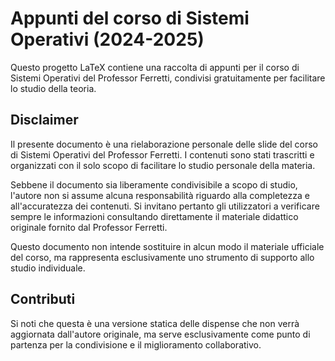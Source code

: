 # Appunti del corso di Sistemi Operativi (2024-2025)

Questo progetto LaTeX contiene una raccolta di appunti per il corso di Sistemi Operativi del Professor Ferretti, condivisi gratuitamente per facilitare lo studio della teoria.

## Disclaimer

Il presente documento è una rielaborazione personale delle slide del corso di Sistemi Operativi del Professor Ferretti. I contenuti sono stati trascritti e organizzati con il solo scopo di facilitare lo studio personale della materia.

Sebbene il documento sia liberamente condivisibile a scopo di studio, l'autore non si assume alcuna responsabilità riguardo alla completezza e all'accuratezza dei contenuti. Si invitano pertanto gli utilizzatori a verificare sempre le informazioni consultando direttamente il materiale didattico originale fornito dal Professor Ferretti.

Questo documento non intende sostituire in alcun modo il materiale ufficiale del corso, ma rappresenta esclusivamente uno strumento di supporto allo studio individuale.

## Contributi

Si noti che questa è una versione statica delle dispense che non verrà aggiornata dall'autore originale, ma serve esclusivamente come punto di partenza per la condivisione e il miglioramento collaborativo.
